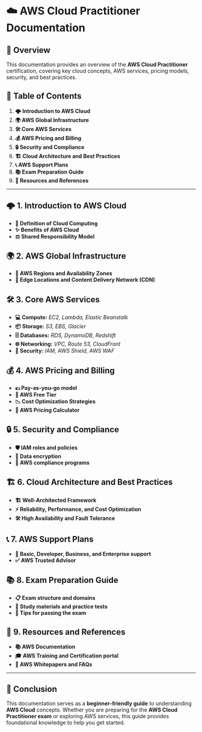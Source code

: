 # **☁️ AWS Cloud Practitioner Documentation**

## **📌 Overview**
This documentation provides an overview of the **AWS Cloud Practitioner** certification, covering key cloud concepts, AWS services, pricing models, security, and best practices.

## **📖 Table of Contents**
1. **🌩️ Introduction to AWS Cloud**
2. **🌍 AWS Global Infrastructure**
3. **🛠️ Core AWS Services**
4. **💰 AWS Pricing and Billing**
5. **🔒 Security and Compliance**
6. **🏗️ Cloud Architecture and Best Practices**
7. **📞 AWS Support Plans**
8. **📚 Exam Preparation Guide**
9. **🔗 Resources and References**

---

## **🌩️ 1. Introduction to AWS Cloud**
- **📌 Definition of Cloud Computing**
- **✨ Benefits of AWS Cloud**
- **⚖️ Shared Responsibility Model**

## **🌍 2. AWS Global Infrastructure**
- **📍 AWS Regions and Availability Zones**
- **🚀 Edge Locations and Content Delivery Network (CDN)**

## **🛠️ 3. Core AWS Services**
- **💻 Compute:** *EC2, Lambda, Elastic Beanstalk*
- **📦 Storage:** *S3, EBS, Glacier*
- **🗄️ Databases:** *RDS, DynamoDB, Redshift*
- **🌐 Networking:** *VPC, Route 53, CloudFront*
- **🔐 Security:** *IAM, AWS Shield, AWS WAF*

## **💰 4. AWS Pricing and Billing**
- **💵 Pay-as-you-go model**
- **🎁 AWS Free Tier**
- **📉 Cost Optimization Strategies**
- **🧮 AWS Pricing Calculator**

## **🔒 5. Security and Compliance**
- **🛡️ IAM roles and policies**
- **🔑 Data encryption**
- **📜 AWS compliance programs**

## **🏗️ 6. Cloud Architecture and Best Practices**
- **🏗️ Well-Architected Framework**
- **⚡ Reliability, Performance, and Cost Optimization**
- **🛠️ High Availability and Fault Tolerance**

## **📞 7. AWS Support Plans**
- **💼 Basic, Developer, Business, and Enterprise support**
- **✅ AWS Trusted Advisor**

## **📚 8. Exam Preparation Guide**
- **📋 Exam structure and domains**
- **📖 Study materials and practice tests**
- **🎯 Tips for passing the exam**

## **🔗 9. Resources and References**
- **📚 AWS Documentation**
- **🎓 AWS Training and Certification portal**
- **📄 AWS Whitepapers and FAQs**

---

## **🚀 Conclusion**
This documentation serves as a **beginner-friendly guide** to understanding **AWS Cloud** concepts. Whether you are preparing for the **AWS Cloud Practitioner exam** or exploring AWS services, this guide provides foundational knowledge to help you get started.

